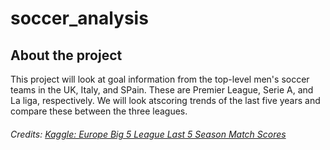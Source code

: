 # soccer_analysis

## About the project

This project will look at goal information from the top-level men's soccer teams in the UK, Italy, and SPain. These are Premier League, Serie A, and La liga, respectively. We will look atscoring trends of the last five years and compare these between the three leagues.

###### Credits: [Kaggle: Europe Big 5 League Last 5 Season Match Scores](https://www.kaggle.com/datasets/sinansaglam/europe-big-5-league-last-5-season-match-scores)
